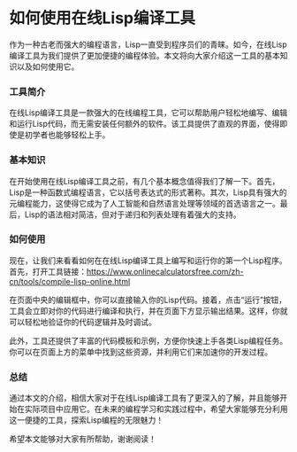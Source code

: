 如何使用在线Lisp编译工具
==============

作为一种古老而强大的编程语言，Lisp一直受到程序员们的青睐。如今，在线Lisp编译工具为我们提供了更加便捷的编程体验。本文将向大家介绍这一工具的基本知识以及如何使用它。

### 工具简介

在线Lisp编译工具是一款强大的在线编程工具，它可以帮助用户轻松地编写、编辑和运行Lisp代码，而无需安装任何额外的软件。该工具提供了直观的界面，使得即使是初学者也能够轻松上手。

### 基本知识

在开始使用在线Lisp编译工具之前，有几个基本概念值得我们了解一下。首先，Lisp是一种函数式编程语言，它以括号表达式的形式著称。其次，Lisp具有强大的元编程能力，这使得它成为了人工智能和自然语言处理等领域的首选语言之一。最后，Lisp的语法相对简洁，但对于递归和列表处理有着强大的支持。

### 如何使用

现在，让我们来看看如何在在线Lisp编译工具上编写和运行你的第一个Lisp程序。首先，打开工具链接：<https://www.onlinecalculatorsfree.com/zh-cn/tools/compile-lisp-online.html>

在页面中央的编辑框中，你可以直接输入你的Lisp代码。接着，点击“运行”按钮，工具会立即对你的代码进行编译和执行，并在页面下方显示输出结果。这样，你就可以轻松地验证你的代码逻辑并及时调试。

此外，工具还提供了丰富的代码模板和示例，方便你快速上手各类Lisp编程任务。你可以在页面上方的菜单中找到这些资源，并利用它们来加速你的开发过程。

### 总结

通过本文的介绍，相信大家对于在线Lisp编译工具有了更深入的了解，并且能够开始在实际项目中应用它。在未来的编程学习和实践过程中，希望大家能够充分利用这一便捷的工具，探索Lisp编程的无限魅力！

希望本文能够对大家有所帮助，谢谢阅读！
